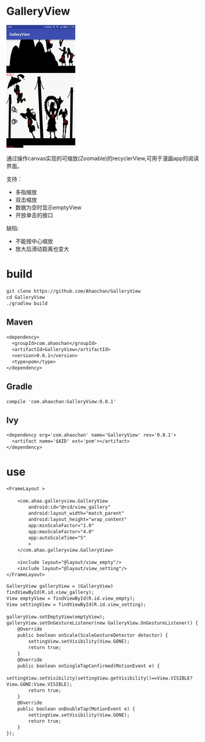 # GalleryView

![GalleryView.gif](https://github.com/Ahaochan/GalleryView/blob/master/GalleryView.gif)

通过操作canvas实现的可缩放(Zoomable)的recyclerView,可用于漫画app的阅读界面。

支持：
- 多指缩放
- 双击缩放
- 数据为空时显示emptyView
- 开放单击的接口

缺陷:
- 不能按中心缩放
- 放大后滑动距离也变大

# build
```
git clone https://github.com/Ahaochan/GalleryView
cd GalleryView
./gradlew build
```

## Maven
```
<dependency>
  <groupId>com.ahaochan</groupId>
  <artifactId>GalleryView</artifactId>
  <version>0.0.1</version>
  <type>pom</type>
</dependency>
```
## Gradle
```
compile 'com.ahaochan:GalleryView:0.0.1'
```
## Ivy
```
<dependency org='com.ahaochan' name='GalleryView' rev='0.0.1'>
  <artifact name='$AID' ext='pom'></artifact>
</dependency>
```

# use
```
<FrameLayout >

    <com.ahao.galleryview.GalleryView
        android:id="@+id/view_gallery"
        android:layout_width="match_parent"
        android:layout_height="wrap_content"
        app:minScaleFactor="1.0"
        app:maxScaleFactor="4.0"
        app:autoScaleTime="5"
        >
    </com.ahao.galleryview.GalleryView>

    <include layout="@layout/view_empty"/>
    <include layout="@layout/view_setting"/>
</FrameLayout>
```
```
GalleryView galleryView = (GalleryView) findViewById(R.id.view_gallery);
View emptyView = findViewById(R.id.view_empty);
View settingView = findViewById(R.id.view_setting);

galleryView.setEmptyView(emptyView);
galleryView.setOnGestureListener(new GalleryView.OnGestureListener() {
    @Override
    public boolean onScale(ScaleGestureDetector detector) {
        settingView.setVisibility(View.GONE);
        return true;
    }
    @Override
    public boolean onSingleTapConfirmed(MotionEvent e) {
        settingView.setVisibility(settingView.getVisibility()==View.VISIBLE?View.GONE:View.VISIBLE);
        return true;
    }
    @Override
    public boolean onDoubleTap(MotionEvent e) {
        settingView.setVisibility(View.GONE);
        return true;
    }
});
```